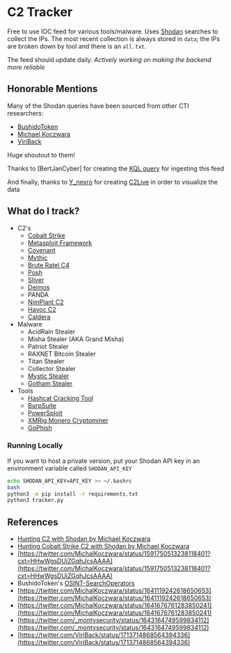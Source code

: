 # C2 Tracker

Free to use IOC feed for various tools/malware. Uses [Shodan](https://www.shodan.io/) searches to collect the IPs. The most recent collection is always stored in `data`; the IPs are broken down by tool and there is an `all.txt`.

The feed should update daily. *Actively working on making the backend more reliable*

## Honorable Mentions

Many of the Shodan queries have been sourced from other CTI researchers:

- [BushidoToken](https://twitter.com/BushidoToken)
- [Michael Koczwara](https://twitter.com/MichalKoczwara)
- [ViriBack](https://twitter.com/ViriBack)

Huge shoutout to them!

Thanks to [BertJanCyber] for creating the [KQL query](https://github.com/Bert-JanP/Hunting-Queries-Detection-Rules/blob/main/Threat%20Hunting/TI%20Feed%20-%20MontySecurity%20C2%20Tracker%20All%20IPs.md) for ingesting this feed

And finally, thanks to [Y_nexro](https://twitter.com/Y_NeXRo) for creating [C2Live](https://github.com/YoNixNeXRo/C2Live) in order to visualize the data

## What do I track?

- C2's
    - [Cobalt Strike](https://www.cobaltstrike.com/)
    - [Metasploit Framework](https://www.metasploit.com/)
    - [Covenant](https://github.com/cobbr/Covenant)
    - [Mythic](https://github.com/its-a-feature/Mythic)
    - [Brute Ratel C4](https://bruteratel.com/)
    - [Posh](https://github.com/nettitude/PoshC2)
    - [Sliver](https://github.com/BishopFox/sliver)
    - [Deimos](https://github.com/DeimosC2/DeimosC2)
    - PANDA
    - [NimPlant C2](https://github.com/chvancooten/NimPlant)
    - [Havoc C2](https://github.com/HavocFramework/Havoc)
    - [Caldera](https://caldera.mitre.org/)
- Malware
    - AcidRain Stealer
    - Misha Stealer (AKA Grand Misha)
    - Patriot Stealer
    - RAXNET Bitcoin Stealer
    - Titan Stealer
    - Collector Stealer
    - [Mystic Stealer](https://twitter.com/_montysecurity/status/1643164749599834112)
    - [Gotham Stealer](https://twitter.com/FalconFeedsio/status/1705765083429863720)
- Tools
    - [Hashcat Cracking Tool](https://hashcat.net/hashcat/)
    - [BurpSuite](https://portswigger.net/burp)
    - [PowerSploit](https://github.com/PowerShellMafia/PowerSploit)
    - [XMRig Monero Cryptominer](https://xmrig.com/)
    - [GoPhish](https://getgophish.com/)

### Running Locally

If you want to host a private version, put your Shodan API key in an environment variable called `SHODAN_API_KEY`

```bash
echo SHODAN_API_KEY=API_KEY >> ~/.bashrc
bash
python3 -m pip install -r requirements.txt
python3 tracker.py
```

## References

- [Hunting C2 with Shodan by Michael Koczwara](https://michaelkoczwara.medium.com/hunting-c2-with-shodan-223ca250d06f)
- [Hunting Cobalt Strike C2 with Shodan by Michael Koczwara](https://michaelkoczwara.medium.com/cobalt-strike-c2-hunting-with-shodan-c448d501a6e2)
- [https://twitter.com/MichalKoczwara/status/1591750513238118401?cxt=HHwWgsDUiZGqhJcsAAAA](https://twitter.com/MichalKoczwara/status/1591750513238118401?cxt=HHwWgsDUiZGqhJcsAAAA)
- BushidoToken's [OSINT-SearchOperators](https://github.com/BushidoUK/OSINT-SearchOperators/blob/main/ShodanAdversaryInfa.md)
- [https://twitter.com/MichalKoczwara/status/1641119242618650653](https://twitter.com/MichalKoczwara/status/1641119242618650653)
- [https://twitter.com/MichalKoczwara/status/1641676761283850241](https://twitter.com/MichalKoczwara/status/1641676761283850241)
- [https://twitter.com/_montysecurity/status/1643164749599834112](https://twitter.com/_montysecurity/status/1643164749599834112)
- [https://twitter.com/ViriBack/status/1713714868564394336](https://twitter.com/ViriBack/status/1713714868564394336)
